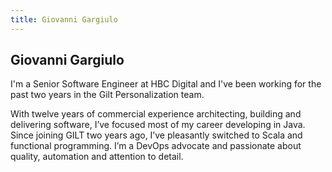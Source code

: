 ```yaml
---
title: Giovanni Gargiulo
---
```


## Giovanni Gargiulo

I'm a Senior Software Engineer at HBC Digital and I've been working for the past two years in the Gilt Personalization team.

With twelve years of commercial experience architecting, building and delivering software, I’ve focused most of my career developing in Java. Since joining GILT two years ago, I’ve pleasantly switched to Scala and functional programming. I’m a DevOps advocate and passionate about quality, automation and attention to detail.
